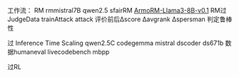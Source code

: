 工作流：
RM rmmistral7B  qwen2.5 sfairRM [ArmoRM-Llama3-8B-v0.1](https://huggingface.co/RLHFlow/ArmoRM-Llama3-8B-v0.1)
RM过JudgeData
trainAttack
attack
评价前后Δscore Δavgrank Δspersman 判定鲁棒性

过 Inference Time Scaling
qwen2.5C codegemma mistral dscoder ds671b
数据humaneval livecodebench mbpp

过RL



